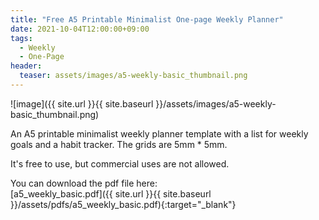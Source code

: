 ```yaml
---
title: "Free A5 Printable Minimalist One-page Weekly Planner"
date: 2021-10-04T12:00:00+09:00
tags:
  - Weekly
  - One-Page
header:
  teaser: assets/images/a5-weekly-basic_thumbnail.png
---
```


![image]({{ site.url }}{{ site.baseurl }}/assets/images/a5-weekly-basic_thumbnail.png)

An A5 printable minimalist weekly planner template with a list for weekly goals and a habit tracker. The grids are 5mm * 5mm.

It's free to use, but commercial uses are not allowed.

You can download the pdf file here:<br/>
[a5_weekly_basic.pdf]({{ site.url }}{{ site.baseurl }}/assets/pdfs/a5_weekly_basic.pdf){:target="_blank"}